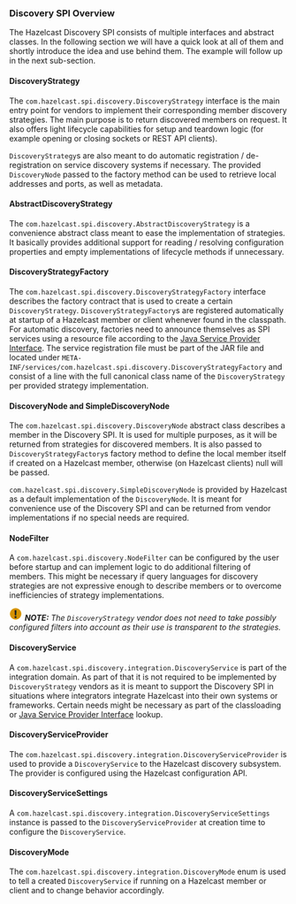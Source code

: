 
### Discovery SPI Overview

The Hazelcast Discovery SPI consists of multiple interfaces and abstract classes. In the following section we will have a quick look at all of them and shortly introduce the idea and use behind them. The example will follow up in the next sub-section.

#### DiscoveryStrategy

The `com.hazelcast.spi.discovery.DiscoveryStrategy` interface is the main entry point for vendors to implement their corresponding member discovery strategies. The main purpose is to return discovered members on request. It also offers light lifecycle capabilities for setup and teardown logic (for example opening or closing sockets or REST API clients).

`DiscoveryStrategy`s are also meant to do automatic registration / de-registration on service discovery systems if necessary. The provided `DiscoveryNode` passed to the factory method can be used to retrieve local addresses and ports, as well as metadata.
 
#### AbstractDiscoveryStrategy  

The `com.hazelcast.spi.discovery.AbstractDiscoveryStrategy` is a convenience abstract class meant to ease the implementation of strategies. It basically provides additional support for reading / resolving configuration properties and empty implementations of lifecycle methods if unnecessary. 
 
#### DiscoveryStrategyFactory

The `com.hazelcast.spi.discovery.DiscoveryStrategyFactory` interface describes the factory contract that is used to create a certain `DiscoveryStrategy`. `DiscoveryStrategyFactory`s are registered automatically at startup of a Hazelcast member or client whenever found in the classpath. For automatic discovery, factories need to announce themselves as SPI services using a resource file according to the [Java Service Provider Interface](https://docs.oracle.com/javase/tutorial/sound/SPI-intro.html). The service registration file must be part of the JAR file and located under `META-INF/services/com.hazelcast.spi.discovery.DiscoveryStrategyFactory` and consist of a line with the full canonical class name of the `DiscoveryStrategy` per provided strategy implementation.

#### DiscoveryNode and SimpleDiscoveryNode
 
The `com.hazelcast.spi.discovery.DiscoveryNode` abstract class describes a member in the Discovery SPI. It is used for multiple purposes, as it will be returned from strategies for discovered members. It is also passed to `DiscoveryStrategyFactory`s factory method to define the local member itself if created on a Hazelcast member, otherwise (on Hazelcast clients) null will be passed.

`com.hazelcast.spi.discovery.SimpleDiscoveryNode` is provided by Hazelcast as a default implementation of the `DiscoveryNode`. It is meant for convenience use of the Discovery SPI and can be returned from vendor implementations if no special needs are required. 

#### NodeFilter

A `com.hazelcast.spi.discovery.NodeFilter` can be configured by the user before startup and can implement logic to do additional filtering of members. This might be necessary if query languages for discovery strategies are not expressive enough to describe members or to overcome inefficiencies of strategy implementations.
 
![image](images/NoteSmall.jpg) ***NOTE:*** *The `DiscoveryStrategy` vendor does not need to take possibly configured filters into account as their use is transparent to the strategies.*

#### DiscoveryService

A `com.hazelcast.spi.discovery.integration.DiscoveryService` is part of the integration domain. As part of that it is not required to be implemented by `DiscoveryStrategy` vendors as it is meant to support the Discovery SPI in situations where integrators integrate Hazelcast into their own systems or frameworks. Certain needs might be necessary as part of the classloading or [Java Service Provider Interface](https://docs.oracle.com/javase/tutorial/sound/SPI-intro.html) lookup.

#### DiscoveryServiceProvider

The `com.hazelcast.spi.discovery.integration.DiscoveryServiceProvider` is used to provide a `DiscoveryService` to the Hazelcast discovery subsystem. The provider is configured using the Hazelcast configuration API.

#### DiscoveryServiceSettings

A `com.hazelcast.spi.discovery.integration.DiscoveryServiceSettings` instance is passed to the `DiscoveryServiceProvider` at creation time to configure the `DiscoveryService`.

#### DiscoveryMode

The `com.hazelcast.spi.discovery.integration.DiscoveryMode` enum is used to tell a created `DiscoveryService` if running on a Hazelcast member or client and to change behavior accordingly.   
